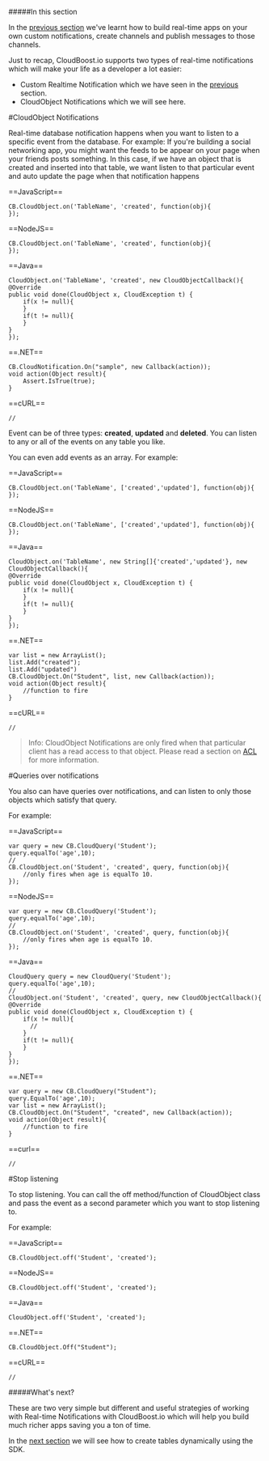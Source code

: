 #####In this section

In the [previous section](?lang=en&category=realtime&subcategory=customnotifications) we've learnt how to build real-time apps on your own custom notifications, create channels and publish messages to those channels. 

Just to recap, CloudBoost.io supports two types of real-time notifications which will make your life as a developer a lot easier:

* Custom Realtime Notification which we have seen in the [previous](?lang=en&category=realtime&subcategory=customnotifications) section.
* CloudObject Notifications which we will see here.

#CloudObject Notifications

Real-time database notification happens when you want to listen to a specific event from the database. For example: If you're building a social networking app, you might want the feeds to be appear on your page when your friends posts something. In this case, if we have an object that is created and inserted into that table, we want listen to that particular event and auto update the page when that notification happens

==JavaScript==
<span class="js-lines" data-query="create">
```
CB.CloudObject.on('TableName', 'created', function(obj){ 
});
```
</span>

==NodeJS==
<span class="nodejs-lines" data-query="create">
```
CB.CloudObject.on('TableName', 'created', function(obj){ 
});
```
</span>

==Java==
<span class="java-lines" data-query="create">
```
CloudObject.on('TableName', 'created', new CloudObjectCallback(){
@Override
public void done(CloudObject x, CloudException t) {	
	if(x != null){
	}
	if(t != null){
	}
}
});
```
</span>

==.NET==
<span class="dotnet-lines" data-query="create">
```
CB.CloudNotification.On("sample", new Callback(action));
void action(Object result){
    Assert.IsTrue(true);
}
```
</span>

==cURL==
<span class="curl-lines" data-query="create">
```
//
```
</span>

Event can be of three types: **created**, **updated** and **deleted**. You can listen to any or all of the events on any table you like. 

You can even add events as an array. For example: 

==JavaScript==
<span class="js-lines" data-query="createupdate">
```
CB.CloudObject.on('TableName', ['created','updated'], function(obj){ 
});
```
</span>

==NodeJS==
<span class="nodejs-lines" data-query="createupdate">
```
CB.CloudObject.on('TableName', ['created','updated'], function(obj){ 
});
```
</span>

==Java==
<span class="java-lines" data-query="createupdate">
```
CloudObject.on('TableName', new String[]{'created','updated'}, new CloudObjectCallback(){
@Override
public void done(CloudObject x, CloudException t) {	
	if(x != null){
	}
	if(t != null){
	}
}
});
```
</span>

==.NET==
<span class="dotnet-lines" data-query="createupdate">
```
var list = new ArrayList();
list.Add("created");
list.Add("updated")
CB.CloudObject.On("Student", list, new Callback(action));
void action(Object result){
    //function to fire
}
```
</span>

==cURL==
<span class="curl-lines" data-query="createupdate">
```
//
```
</span>

>Info: CloudObject Notifications are only fired when that particular client has a read access to that object. Please read a section on [ACL](?lang=en&category=security&subcategory=acl) for more information. 


#Queries over notifications 

You also can have queries over notifications, and can listen to only those objects which satisfy that query. 

For example: 

==JavaScript==
<span class="js-lines" data-query="query">
```
var query = new CB.CloudQuery('Student');
query.equalTo('age',10);
//
CB.CloudObject.on('Student', 'created', query, function(obj){ 
	//only fires when age is equalTo 10.
});
```
</span>

==NodeJS==
<span class="nodejs-lines" data-query="query">
```
var query = new CB.CloudQuery('Student');
query.equalTo('age',10);
//
CB.CloudObject.on('Student', 'created', query, function(obj){ 
	//only fires when age is equalTo 10.
});
```
</span>

==Java==
<span class="java-lines" data-query="query">
```
CloudQuery query = new CloudQuery('Student');
query.equalTo('age',10);
//
CloudObject.on('Student', 'created', query, new CloudObjectCallback(){
@Override
public void done(CloudObject x, CloudException t) {	
	if(x != null){
	  //
	}
	if(t != null){
	}
}
});
```
</span>

==.NET==
<span class="dotnet-lines" data-query="query">
```
var query = new CB.CloudQuery("Student");
query.EqualTo('age',10);  
var list = new ArrayList();
CB.CloudObject.On("Student", "created", new Callback(action));
void action(Object result){
    //function to fire
}
```
</span>

==curl==
<span class="curl-lines" data-query="query">
```
//
```
</span>

#Stop listening

To stop listening. You can call the <span class="tut-snippet"> off</span> method/function of CloudObject class and pass the event as a second parameter which you want to stop listening to. 

For example: 

==JavaScript==
<span class="js-lines" data-query="off">
```
CB.CloudObject.off('Student', 'created');
```
</span>

==NodeJS==
<span class="nodejs-lines" data-query="off">
```
CB.CloudObject.off('Student', 'created');
```
</span>

==Java==
<span class="java-lines" data-query="off">
```
CloudObject.off('Student', 'created');
```
</span>

==.NET==
<span class="dotnet-lines" data-query="off">
```
CB.CloudObject.Off("Student");
```
</span>

==cURL==
<span class="curl-lines" data-query="off">
```
//
```
</span>

#####What's next? 

These are two very simple but different and useful strategies of working with Real-time Notifications with CloudBoost.io which will help you build much richer apps saving you a ton of time. 

In the [next section](?lang=en&category=schema&subcategory=cloudtables) we will see how to create tables dynamically using the SDK.
